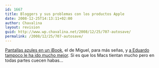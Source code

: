 ```yaml
---
id: 1667
title: Bloggers y sus problemas con los productos Apple
date: 2008-12-25T14:13:11+02:00
author: Chavalina
layout: revision
guid: http://www.wp.chavalina.net/2008/12/25/707-autosave/
permalink: /2008/12/25/707-autosave/
---
```

<a href="http://www.processblack.com/weblog/a-vueltas-con-mi-ibook" target="_blank">Pantallas azules en un iBook</a>, el de Miguel, para más señas, y <a href="http://www.alt1040.com/archivo/2006/06/15/lista-de-problemas-que-he-tenido-con-apple-en-los-ultimos-dos-anos/" target="_blank">a Eduardo tampoco le ha ido mucho mejor</a>. Si es que los Macs tientan mucho pero en todas partes cuecen habas…